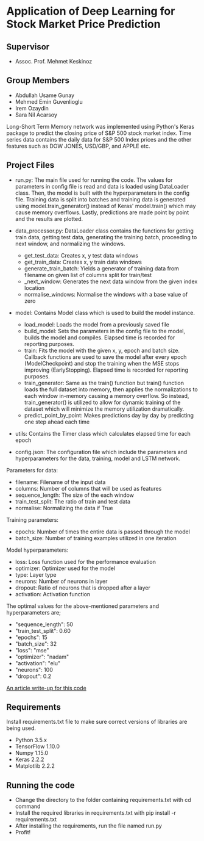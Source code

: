 # Application of Deep Learning for Stock Market Price Prediction

## Supervisor
- Assoc. Prof. Mehmet Keskinoz

## Group Members
- Abdullah Usame Gunay
- Mehmed Emin Guvenlioglu
- Irem Ozaydin
- Sara Nil Acarsoy

Long-Short Term Memory network was implemented using Python's Keras package to predict the closing price of S&P 500 stock market index. Time series data contains the daily data for S&P 500 Index prices and the other features such as DOW JONES, USD/GBP, and APPLE etc.

## Project Files

- run.py: The main file used for running the code. The values for parameters in config file is read and data is loaded using DataLoader class. Then, the model is built with the hyperparameters in the config file. Training data is split into batches and training data is generated using model.train_generator() instead of Keras' model.train() which may cause memory overflows. Lastly, predictions are made point by point and the results are plotted. 

- data_processor.py: DataLoader class contains the functions for getting train data, getting test data, generating the training batch, proceeding to next window, and normalizing the windows. 

    - get_test_data: Creates x, y test data windows
    - get_train_data: Creates x, y train data windows
    - generate_train_batch: Yields a generator of training data from filename on given list of columns split for train/test
    - _next_window: Generates the next data window from the given index location
    - normalise_windows: Normalise the windows with a base value of zero


- model: Contains Model class which is used to build the model instance.
    - load_model: Loads the model from a previously saved file
    - build_model: Sets the parameters in the config file to the model, builds the model and compiles. Elapsed time is recorded for reporting purposes.
    - train: Fits the model with the given x, y, epoch and batch size. Callback functions are used to save the model after every epoch (ModelCheckpoint) and stop the training when the MSE stops improving (EarlyStopping).  Elapsed time is recorded for reporting purposes.
    - train_generator: Same as the train() function but train() function loads the full dataset into memory, then applies the normalizations to each window in-memory causing a memory overflow. So instead, train_generator() is utilized to allow for dynamic training of the dataset which will minimize the memory utilization dramatically.
    - predict_point_by_point: Makes predictions day by day by predicting one step ahead each time 
    

- utils: Contains the Timer class which calculates elapsed time for each epoch

- config.json: The configuration file which include the parameters and hyperparameters for the data, training, model and LSTM network. 

Parameters for data:

- filename: Filename of the input data
- columns: Number of columns that will be used as features
- sequence_length: The size of the each window
- train_test_split: The ratio of train and test data
- normalise: Normalizing the data if True

Training parameters:

- epochs: Number of times the entire data is passed through the model
- batch_size: Number of training examples utilized in one iteration

Model hyperparameters:

- loss: Loss function used for the performance evaluation
- optimizer: Optimizer used for the model
- type: Layer type
- neurons: Number of neurons in layer
- dropout: Ratio of neurons that is dropped after a layer
- activation: Activation function

The optimal values for the above-mentioned parameters and hyperparameters are;

* "sequence_length": 50
* "train_test_split": 0.60
* "epochs": 15
* "batch_size": 32
* "loss": "mse"
* "optimizer": "nadam"
* "activation": "elu"
* "neurons": 100
* "dropout": 0.2

[An article write-up for this code](https://www.altumintelligence.com/articles/a/Time-Series-Prediction-Using-LSTM-Deep-Neural-Networks)

## Requirements

Install requirements.txt file to make sure correct versions of libraries are being used.

* Python 3.5.x
* TensorFlow 1.10.0
* Numpy 1.15.0
* Keras 2.2.2
* Matplotlib 2.2.2

## Running the code

* Change the directory to the folder containing requirements.txt with cd command
* Install the required libraries in requirements.txt with pip install -r requirements.txt
* After installing the requirements, run the file named run.py
* Profit!

